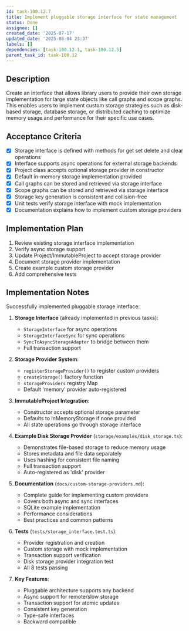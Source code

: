```yaml
---
id: task-100.12.7
title: Implement pluggable storage interface for state management
status: Done
assignee: []
created_date: '2025-07-17'
updated_date: '2025-08-04 23:37'
labels: []
dependencies: [task-100.12.1, task-100.12.5]
parent_task_id: task-100.12
---
```


## Description

Create an interface that allows library users to provide their own storage implementation for large state objects like call graphs and scope graphs. This enables users to implement custom storage strategies such as disk-based storage, database storage, or distributed caching to optimize memory usage and performance for their specific use cases.

## Acceptance Criteria

- [x] Storage interface is defined with methods for get set delete and clear operations
- [x] Interface supports async operations for external storage backends
- [x] Project class accepts optional storage provider in constructor
- [x] Default in-memory storage implementation provided
- [x] Call graphs can be stored and retrieved via storage interface
- [x] Scope graphs can be stored and retrieved via storage interface
- [x] Storage key generation is consistent and collision-free
- [x] Unit tests verify storage interface with mock implementation
- [x] Documentation explains how to implement custom storage providers

## Implementation Plan

1. Review existing storage interface implementation
2. Verify async storage support
3. Update Project/ImmutableProject to accept storage provider
4. Document storage provider implementation
5. Create example custom storage provider
6. Add comprehensive tests

## Implementation Notes

Successfully implemented pluggable storage interface:

1. **Storage Interface** (already implemented in previous tasks):
   - `StorageInterface` for async operations
   - `StorageInterfaceSync` for sync operations
   - `SyncToAsyncStorageAdapter` to bridge between them
   - Full transaction support

2. **Storage Provider System**:
   - `registerStorageProvider()` to register custom providers
   - `createStorage()` factory function
   - `storageProviders` registry Map
   - Default 'memory' provider auto-registered

3. **ImmutableProject Integration**:
   - Constructor accepts optional storage parameter
   - Defaults to InMemoryStorage if none provided
   - All state operations go through storage interface

4. **Example Disk Storage Provider** (`storage/examples/disk_storage.ts`):
   - Demonstrates file-based storage to reduce memory usage
   - Stores metadata and file data separately
   - Uses hashing for consistent file naming
   - Full transaction support
   - Auto-registered as 'disk' provider

5. **Documentation** (`docs/custom-storage-providers.md`):
   - Complete guide for implementing custom providers
   - Covers both async and sync interfaces
   - SQLite example implementation
   - Performance considerations
   - Best practices and common patterns

6. **Tests** (`tests/storage_interface.test.ts`):
   - Provider registration and creation
   - Custom storage with mock implementation
   - Transaction support verification
   - Disk storage provider integration test
   - All 8 tests passing

7. **Key Features**:
   - Pluggable architecture supports any backend
   - Async support for remote/slow storage
   - Transaction support for atomic updates
   - Consistent key generation
   - Type-safe interfaces
   - Backward compatible
